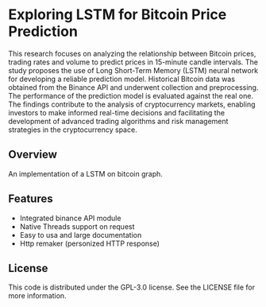 # Exploring LSTM for Bitcoin Price Prediction
This research focuses on analyzing the relationship
between Bitcoin prices, trading rates and volume to predict
prices in 15-minute candle intervals. The study proposes the
use of Long Short-Term Memory (LSTM) neural network for
developing a reliable prediction model. Historical Bitcoin data
was obtained from the Binance API and underwent collection
and preprocessing. The performance of the prediction model is
evaluated against the real one. The findings contribute to the
analysis of cryptocurrency markets, enabling investors to make
informed real-time decisions and facilitating the development of
advanced trading algorithms and risk management strategies in
the cryptocurrency space.

## Overview
An implementation of a LSTM on bitcoin graph.

## Features
* Integrated binance API module
* Native Threads support on request
* Easy to usa and large documentation
* Http remaker (personized HTTP response)

## License
This code is distributed under the GPL-3.0 license. See the LICENSE file for more information.
